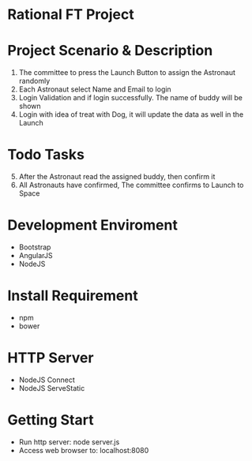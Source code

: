 # Rational FT Project

# Project Scenario & Description
1.  The committee to press the Launch Button to assign the Astronaut randomly
2.  Each Astronaut select Name and Email to login
3.  Login Validation and if login successfully. The name of buddy will be shown
4.  Login with idea of treat with Dog, it will update the data as well in the Launch

# Todo Tasks
5.  After the Astronaut read the assigned buddy, then confirm it
6.  All Astronauts have confirmed, The committee confirms to Launch to Space

# Development Enviroment
-	Bootstrap
-	AngularJS
-   NodeJS

# Install Requirement
-	npm
-   bower

# HTTP Server
-	NodeJS Connect
-	NodeJS ServeStatic

# Getting Start
-	Run http server: node server.js
-	Access web browser to: localhost:8080